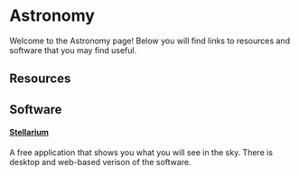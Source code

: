 # Astronomy 
Welcome to the Astronomy page! Below you will find links to resources and software that you may find useful. 

## Resources

## Software
#### [Stellarium](http://stellarium.org/)
A free application that shows you what you will see in the sky. There is desktop and web-based verison of the software. 
